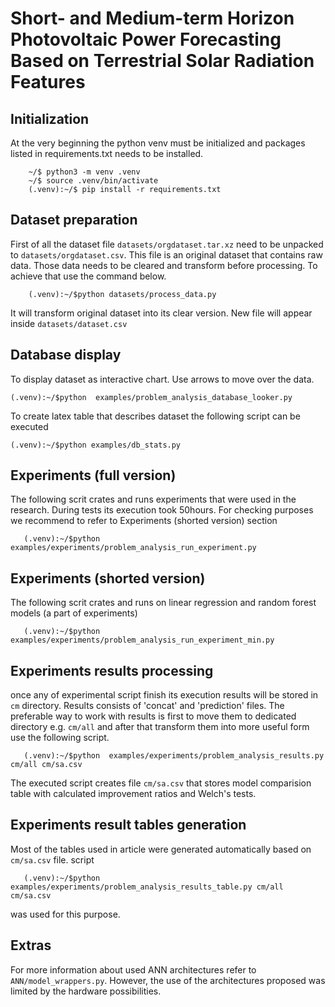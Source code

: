 # Short- and Medium-term Horizon Photovoltaic Power Forecasting Based on Terrestrial Solar Radiation Features

## Initialization
At the very beginning the python venv must be initialized and packages listed in requirements.txt needs to be installed.

```
    ~/$ python3 -m venv .venv
    ~/$ source .venv/bin/activate
    (.venv):~/$ pip install -r requirements.txt
``` 

## Dataset preparation

First of all the dataset file `datasets/orgdataset.tar.xz` need to be unpacked to `datasets/orgdataset.csv`. This file is an original dataset that contains raw data. Those data needs to be cleared and 
transform before processing. To achieve that use the command below.  
```
    (.venv):~/$python datasets/process_data.py
```
It will transform original dataset into its clear version. New file will appear inside `datasets/dataset.csv`

## Database display

To display dataset as interactive chart. Use arrows to move over the data.
```
(.venv):~/$python  examples/problem_analysis_database_looker.py
```
To create latex table that describes dataset the following script can be executed
```
(.venv):~/$python examples/db_stats.py
```

## Experiments (full version)
The following scrit crates and runs experiments that were used in the research. During tests its execution took 50hours.
For checking purposes we recommend to refer to Experiments (shorted version) section
```
   (.venv):~/$python  examples/experiments/problem_analysis_run_experiment.py
```

## Experiments (shorted version)
The following scrit crates and runs on linear regression and random forest models (a part of experiments)
```
   (.venv):~/$python  examples/experiments/problem_analysis_run_experiment_min.py
```

## Experiments results processing 
once any of experimental script finish its execution results will be stored in ```cm``` directory. Results
consists of 'concat' and 'prediction' files. The preferable way to work with results is first to move them to dedicated 
directory e.g. ```cm/all``` and after that transform them into more useful form
use the following script. 

```
   (.venv):~/$python  examples/experiments/problem_analysis_results.py cm/all cm/sa.csv
```

The executed script creates file ```cm/sa.csv``` that stores model comparision table with calculated
improvement ratios and Welch's tests.

## Experiments result tables generation
Most of the tables used in article were generated automatically based on ```cm/sa.csv``` file. script   
```
   (.venv):~/$python  examples/experiments/problem_analysis_results_table.py cm/all cm/sa.csv
```
was used for this purpose. 

## Extras

For more information about used ANN architectures refer to `ANN/model_wrappers.py`. However, the use of the
architectures proposed was limited by the hardware possibilities.

